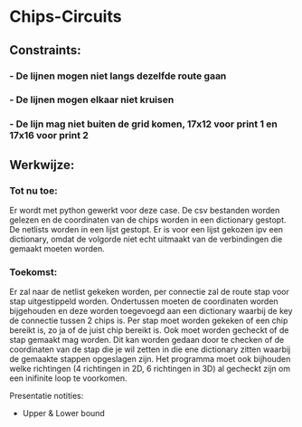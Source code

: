 # Chips-Circuits

## Constraints:
### - De lijnen mogen niet langs dezelfde route gaan
### - De lijnen mogen elkaar niet kruisen
### - De lijn mag niet buiten de grid komen, 17x12 voor print 1 en 17x16 voor print 2

## Werkwijze:
### Tot nu toe:

Er wordt met python gewerkt voor deze case. De csv bestanden worden gelezen en de coordinaten van de chips worden in een dictionary gestopt. De netlists worden in een lijst gestopt. Er is voor een lijst gekozen ipv een dictionary, omdat de volgorde niet echt uitmaakt van de verbindingen die gemaakt moeten worden. 
### Toekomst:

Er zal naar de netlist gekeken worden, per connectie zal de route stap voor stap uitgestippeld worden. Ondertussen moeten de coordinaten worden bijgehouden en deze worden toegevoegd aan een dictionary waarbij de key de connectie tussen 2 chips is. Per stap moet worden gekeken of een chip bereikt is, zo ja of de juist chip bereikt is. Ook moet worden gecheckt of de stap gemaakt mag worden. Dit kan worden gedaan door te checken of de coordinaten van de stap die je wil zetten in die ene dictionary zitten waarbij de gemaakte stappen opgeslagen zijn. Het programma moet ook bijhouden welke richtingen (4 richtingen in 2D, 6 richtingen in 3D) al gecheckt zijn om een inifinite loop te voorkomen.

Presentatie notities:
- Upper & Lower bound
